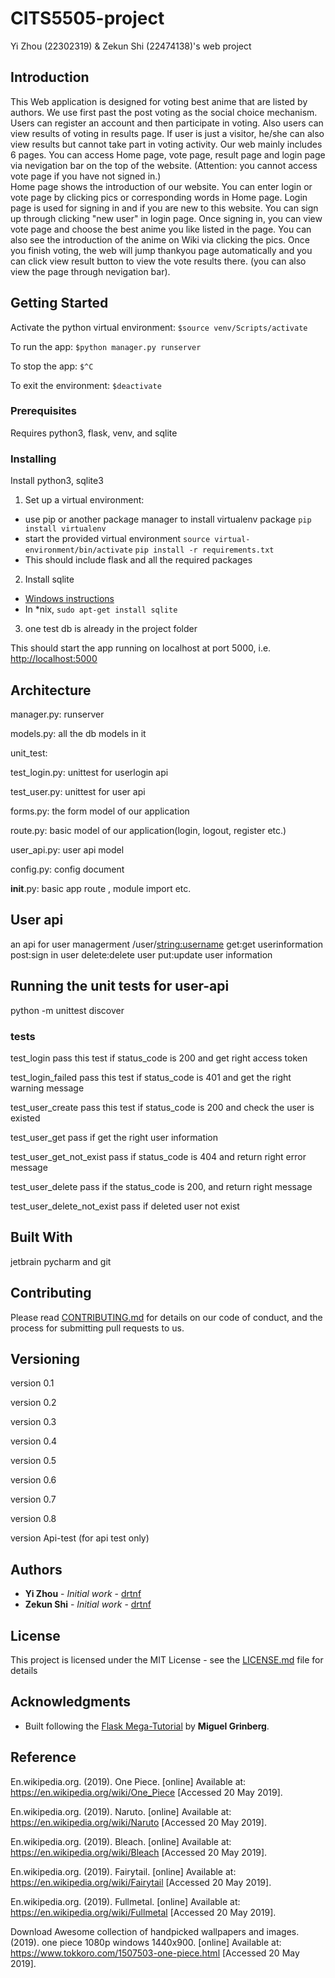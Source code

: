 # CITS5505-project
Yi Zhou (22302319) &amp; Zekun Shi (22474138)'s web project

## Introduction

This Web application is designed for voting best anime that are listed by authors. We use first past the post voting as the social choice mechanism. Users can register an account and then participate in voting. Also users can view results of voting in results page. If user is just a visitor, he/she can also view results but cannot take part in voting activity.
Our web mainly includes 6 pages. You can access Home page, vote page, result page and login page via nevigation bar on the top of the website. (Attention: you cannot access vote page if you have not signed in.)  
Home page shows the introduction of our website. You can enter login or vote page by clicking pics or corresponding words in Home page. Login page is used for signing in and if you are new to this website. You can sign up through clicking "new user" in login page. Once signing in, you can view vote page and choose the best anime you like listed in the page. You can also see the introduction of the anime on Wiki via clicking the pics. Once you finish voting, the web will jump thankyou page automatically and you can click view result button to view the vote results there. (you can also view the page through nevigation bar).

## Getting Started

Activate the python virtual environment:
`$source venv/Scripts/activate`

To run the app:
`$python manager.py runserver`

To stop the app:
`$^C`

To exit the environment:
`$deactivate`

### Prerequisites

Requires python3, flask, venv, and sqlite


### Installing

Install python3, sqlite3

1. Set up a virtual environment:
 - use pip or another package manager to install virtualenv package `pip install virtualenv`
 - start the provided virtual environment
   `source virtual-environment/bin/activate`
	`pip install -r requirements.txt`
 - This should include flask and all the required packages
2. Install sqlite
 - [Windows instructions](http://www.sqlitetutorial.net/download-install-sqlite/)
 - In \*nix, `sudo apt-get install sqlite`
3. one test db is already in the project folder

This should start the app running on localhost at port 5000, i.e. [http://localhost:5000](http://localhost:5000)

## Architecture
manager.py: runserver

models.py: all the db models in it

unit_test:

 test_login.py: unittest for userlogin api

 test_user.py: unittest for user api

forms.py: the form model of our application

route.py: basic model of our application(login, logout, register etc.)

user_api.py: user api model

config.py: config document

__init__.py: basic app route , module import etc.

## User api 

an api for user managerment
/user/<string:username>
get:get userinformation
post:sign in user
delete:delete user
put:update user information

## Running the unit tests for user-api

python -m unittest discover

### tests

test_login
	pass this test if status_code is 200 and get right access token

test_login_failed
	pass this test if status_code is 401 and get the right warning message 

test_user_create
	pass this test if status_code is 200 and check the user is existed 

test_user_get
	pass if get the right user information

test_user_get_not_exist
	pass if status_code is 404 and return right error message

test_user_delete
	pass if the status_code is 200, and return right message

test_user_delete_not_exist
	pass if deleted user not exist
	


## Built With

jetbrain pycharm and git

## Contributing

Please read [CONTRIBUTING.md](https://gist.github.com/PurpleBooth/b24679402957c63ec426) for details on our code of conduct, and the process for submitting pull requests to us.

## Versioning
version 0.1

version 0.2

version 0.3

version 0.4

version 0.5

version 0.6

version 0.7

version 0.8

version Api-test (for api test only)

## Authors

* **Yi Zhou** - *Initial work* - [drtnf](https://github.com/gityizhou)
* **Zekun Shi** - *Initial work* - [drtnf](https://github.com/akamic)

## License

This project is licensed under the MIT License - see the [LICENSE.md](LICENSE.md) file for details

## Acknowledgments

* Built following the [Flask Mega-Tutorial](https://blog.miguelgrinberg.com/post/the-flask-mega-tutorial-part-i-hello-world) by **Miguel Grinberg**.

## Reference

En.wikipedia.org. (2019). One Piece. [online] Available at: https://en.wikipedia.org/wiki/One_Piece [Accessed 20 May 2019].

En.wikipedia.org. (2019). Naruto. [online] Available at: https://en.wikipedia.org/wiki/Naruto [Accessed 20 May 2019].

En.wikipedia.org. (2019). Bleach. [online] Available at: https://en.wikipedia.org/wiki/Bleach [Accessed 20 May 2019].

En.wikipedia.org. (2019). Fairytail. [online] Available at: https://en.wikipedia.org/wiki/Fairytail [Accessed 20 May 2019].

En.wikipedia.org. (2019). Fullmetal. [online] Available at: https://en.wikipedia.org/wiki/Fullmetal [Accessed 20 May 2019].

Download Awesome collection of handpicked wallpapers and images. (2019). one piece 1080p windows 1440x900. [online] Available at: https://www.tokkoro.com/1507503-one-piece.html [Accessed 20 May 2019].
